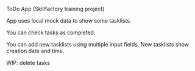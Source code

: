ToDo App (Skillfactory training project)


App uses local mock data to show some tasklists.

You can check tasks as completed.

You can add new tasklists using multiple input fields. New tasklists show creation date and time.


WIP: delete tasks